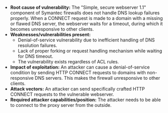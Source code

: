 - **Root cause of vulnerability:** The "Simple, secure webserver 1.1" component of Symantec firewalls does not handle DNS lookup failures properly. When a CONNECT request is made to a domain with a missing or flawed DNS server, the webserver waits for a timeout, during which it becomes unresponsive to other clients.
- **Weaknesses/vulnerabilities present:**
    - Denial-of-service vulnerability due to inefficient handling of DNS resolution failures.
    - Lack of proper forking or request handling mechanism while waiting for DNS timeout.
    - The vulnerability exists regardless of ACL rules.
- **Impact of exploitation:** An attacker can cause a denial-of-service condition by sending HTTP CONNECT requests to domains with non-responsive DNS servers. This makes the firewall unresponsive to other clients.
- **Attack vectors:** An attacker can send specifically crafted HTTP CONNECT requests to the vulnerable webserver.
- **Required attacker capabilities/position:** The attacker needs to be able to connect to the proxy server from the outside.